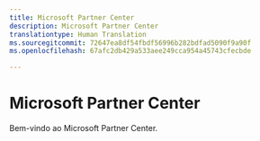 ```yaml
---
title: Microsoft Partner Center
description: Microsoft Partner Center
translationtype: Human Translation
ms.sourcegitcommit: 72647ea8df54fbdf56996b282bdfad5090f9a90f
ms.openlocfilehash: 67afc2db429a533aee249cca954a45743cfecbde

---
```


# Microsoft Partner Center

Bem-vindo ao Microsoft Partner Center.


<!--HONumber=Nov16_HO4-->


